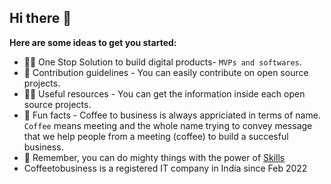 ## Hi there 👋

**Here are some ideas to get you started:**

- 🙋‍♀️ One Stop Solution to build digital products- `MVPs and softwares`.
- 🌈 Contribution guidelines - You can easily contribute on open source projects.
- 👩‍💻 Useful resources - You can get the information inside each open source projects.
- 🍿 Fun facts - Coffee to business is always appriciated in terms of name. `Coffee` means meeting and the whole name trying to convey message that we help people from a meeting (coffee) to build a succesful business.
- 🧙 Remember, you can do mighty things with the power of [Skills](https://www.coffeetobusiness.com)
- Coffeetobusiness is a registered IT company in India since Feb 2022
